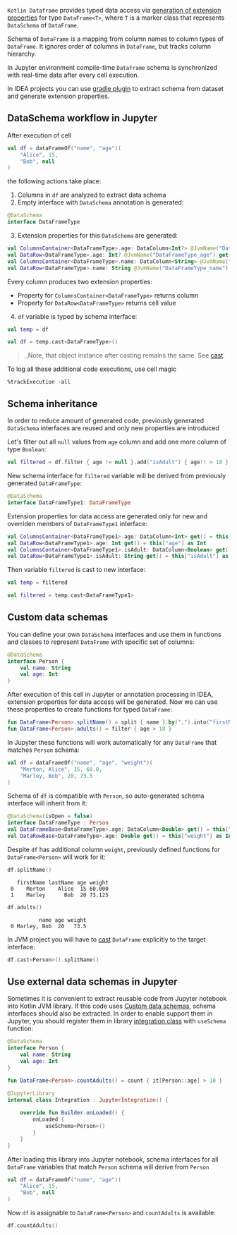 [//]: # (title: Working with Data Schemas)

<!---IMPORT org.jetbrains.kotlinx.dataframe.samples.api.Schemas-->

`Kotlin Dataframe` provides typed data access via [generation of extension properties](extensionPropertiesApi.md) for type `DataFrame<T>`, where 
`T` is a marker class that represents `DataSchema` of `DataFrame`. 

Schema of `DataFrame` is a mapping from column names to column types of `DataFrame`. 
It ignores order of columns in `DataFrame`, but tracks column hierarchy.

In Jupyter environment compile-time `DataFrame` schema is synchronized with real-time data after every cell execution.

In IDEA projects you can use [gradle plugin](installation.md#gradle-plugin-configuration) to extract schema from dataset and generate extension properties.

## DataSchema workflow in Jupyter

After execution of cell

<!---FUN createDf-->

```kotlin
val df = dataFrameOf("name", "age")(
    "Alice", 15,
    "Bob", null
)
```

<!---END-->

the following actions take place:
1. Columns in `df` are analyzed to extract data schema
2. Empty interface with `DataSchema` annotation is generated:

```kotlin
@DataSchema
interface DataFrameType
```

3. Extension properties for this `DataSchema` are generated:
```kotlin
val ColumnsContainer<DataFrameType>.age: DataColumn<Int?> @JvmName("DataFrameType_age") get() = this["age"] as DataColumn<Int?>
val DataRow<DataFrameType>.age: Int? @JvmName("DataFrameType_age") get() = this["age"] as Int?
val ColumnsContainer<DataFrameType>.name: DataColumn<String> @JvmName("DataFrameType_name") get() = this["name"] as DataColumn<String>
val DataRow<DataFrameType>.name: String @JvmName("DataFrameType_name") get() = this["name"] as String
```

Every column produces two extension properties:
* Property for `ColumnsContainer<DataFrameType>` returns column
* Property for `DataRow<DataFrameType>` returns cell value
4. `df` variable is typed by schema interface:
```kotlin
val temp = df
```
```kotlin
val df = temp.cast<DataFrameType>()
```
> _Note, that object instance after casting remains the same. See [cast](cast.md).

To log all these additional code executions, use cell magic
```
%trackExecution -all
```

## Schema inheritance
In order to reduce amount of generated code, previously generated `DataSchema` interfaces are reused and only new properties are introduced

Let's filter out all `null` values from `age` column and add one more column of type `Boolean`:
```kotlin
val filtered = df.filter { age != null }.add("isAdult") { age!! > 18 }
```
New schema interface for `filtered` variable will be derived from previously generated `DataFrameType`:
```kotlin
@DataSchema
interface DataFrameType1: DataFrameType
```
Extension properties for data access are generated only for new and overriden members of `DataFrameType1` interface:
```kotlin
val ColumnsContainer<DataFrameType1>.age: DataColumn<Int> get() = this["age"] as DataColumn<Int>
val DataRow<DataFrameType1>.age: Int get() = this["age"] as Int
val ColumnsContainer<DataFrameType1>.isAdult: DataColumn<Boolean> get() = this["isAdult"] as DataColumn<Boolean>
val DataRow<DataFrameType1>.isAdult: String get() = this["isAdult"] as Boolean
```
Then variable `filtered` is cast to new interface:
```kotlin
val temp = filtered
```
```kotlin
val filtered = temp.cast<DataFrameType1>
```

## Custom data schemas

You can define your own `DataSchema` interfaces and use them in functions and classes to represent `DataFrame` with specific set of columns:
```kotlin
@DataSchema
interface Person {
    val name: String
    val age: Int 
}
```
After execution of this cell in Jupyter or annotation processing in IDEA, extension properties for data access will be generated. Now we can use these properties to create functions for typed `DataFrame`:
```kotlin
fun DataFrame<Person>.splitName() = split { name }.by(",").into("firstName", "lastName")
fun DataFrame<Person>.adults() = filter { age > 18 }
```
In Jupyter these functions will work automatically for any `DataFrame` that matches `Person` schema:

<!---FUN extendedDf-->

```kotlin
val df = dataFrameOf("name", "age", "weight")(
    "Merton, Alice", 15, 60.0,
    "Marley, Bob", 20, 73.5
)
```

<!---END-->

Schema of `df` is compatible with `Person`, so auto-generated schema interface will inherit from it:
```kotlin
@DataSchema(isOpen = false)
interface DataFrameType : Person
val DataFrameBase<DataFrameType>.age: DataColumn<Double> get() = this["weight"] as DataColumn<Double>
val DataRowBase<DataFrameType>.age: Double get() = this["weight"] as Int
```
Despite `df` has additional column `weight`, previously defined functions for `DataFrame<Person>` will work for it:

<!---FUN splitNameWorks-->

```kotlin
df.splitName()
```

<!---END-->

```text
   firstName lastName age weight
 0    Merton    Alice  15 60.000
 1    Marley      Bob  20 73.125
```

<!---FUN adultsWorks-->

```kotlin
df.adults()
```

<!---END-->

```text
          name age weight
 0 Marley, Bob  20   73.5
```

In JVM project you will have to [cast](cast.md) `DataFrame` explicitly to the target interface:

```kotlin
df.cast<Person>().splitName()
```

## Use external data schemas in Jupyter
Sometimes it is convenient to extract reusable code from Jupyter notebook into Kotlin JVM library. If this code uses [Custom data schemas](#custom-data-schemas), schema interfaces should also be extracted. In order to enable support them in Jupyter, you should register them in library [integration class](https://github.com/Kotlin/kotlin-jupyter/blob/master/docs/libraries.md) with `useSchema` function:

```kotlin
@DataSchema
interface Person {
    val name: String
    val age: Int 
}

fun DataFrame<Person>.countAdults() = count { it[Person::age] > 18 }

@JupyterLibrary
internal class Integration : JupyterIntegration() {
    
    override fun Builder.onLoaded() {
        onLoaded {
            useSchema<Person>()
        }
    }
}
```
After loading this library into Jupyter notebook, schema interfaces for all `DataFrame` variables that match `Person` schema will derive from `Person`

<!---FUN createDf-->

```kotlin
val df = dataFrameOf("name", "age")(
    "Alice", 15,
    "Bob", null
)
```

<!---END-->

Now `df` is assignable to `DataFrame<Person>` and `countAdults` is available:

```kotlin
df.countAdults()
```

